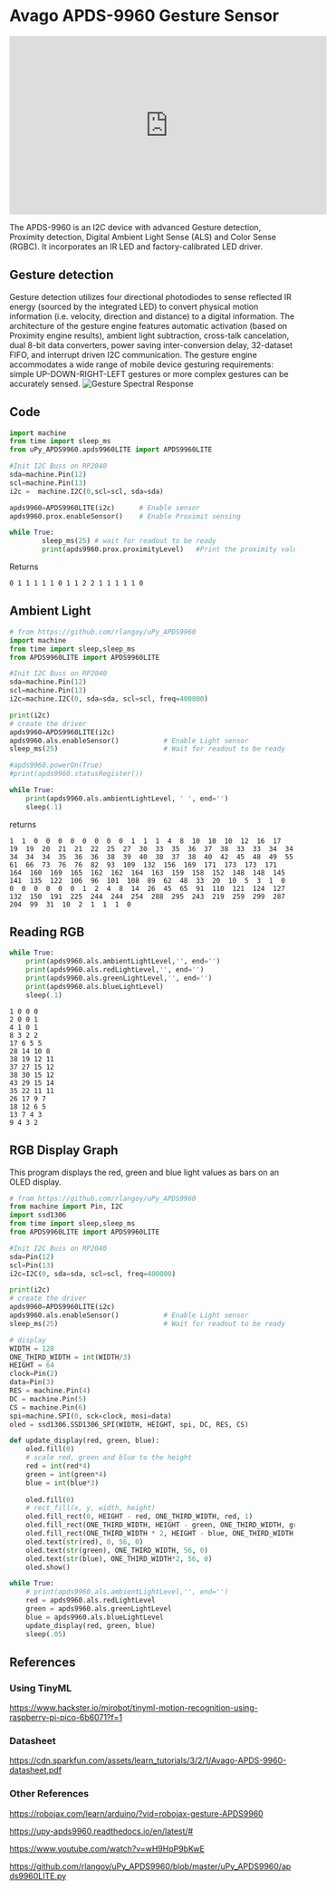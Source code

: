 # Avago APDS-9960 Gesture Sensor

<iframe width="560" height="315" src="https://www.youtube.com/embed/2OcbC_e4nNI" title="YouTube video player" frameborder="0" allow="accelerometer; autoplay; clipboard-write; encrypted-media; gyroscope; picture-in-picture; web-share" allowfullscreen></iframe>

The APDS-9960 is an I2C device with advanced Gesture detection, Proximity detection, Digital Ambient Light Sense (ALS) and Color Sense (RGBC). It incorporates an IR LED and factory-calibrated LED driver.

##  Gesture detection
Gesture detection utilizes four directional photodiodes to
sense reflected IR energy (sourced by the integrated LED)
to convert physical motion information (i.e. velocity, direction and distance) to a digital information. The architecture of the gesture engine features automatic activation
(based on Proximity engine results), ambient light subtraction, cross-talk cancelation, dual 8-bit data converters, power saving inter-conversion delay, 32-dataset FIFO, and interrupt driven I2C communication. The gesture engine
accommodates a wide range of mobile device gesturing
requirements: simple UP-DOWN-RIGHT-LEFT gestures or
more complex gestures can be accurately sensed.
![Gesture Spectral Response](../img/gesture-spectral-response.png)


## Code

```py
import machine
from time import sleep_ms
from uPy_APDS9960.apds9960LITE import APDS9960LITE

#Init I2C Buss on RP2040
sda=machine.Pin(12)
scl=machine.Pin(13)
i2c =  machine.I2C(0,scl=scl, sda=sda)

apds9960=APDS9960LITE(i2c)      # Enable sensor
apds9960.prox.enableSensor()    # Enable Proximit sensing

while True:
        sleep_ms(25) # wait for readout to be ready
        print(apds9960.prox.proximityLevel)   #Print the proximity value
```

Returns

```
0 1 1 1 1 1 0 1 1 2 2 1 1 1 1 1 0 
```

## Ambient Light

```py
# from https://github.com/rlangoy/uPy_APDS9960
import machine
from time import sleep,sleep_ms
from APDS9960LITE import APDS9960LITE

#Init I2C Buss on RP2040
sda=machine.Pin(12)
scl=machine.Pin(13)
i2c=machine.I2C(0, sda=sda, scl=scl, freq=400000)

print(i2c)
# create the driver
apds9960=APDS9960LITE(i2c)
apds9960.als.enableSensor()           # Enable Light sensor
sleep_ms(25)                          # Wait for readout to be ready

#apds9960.powerOn(True)
#print(apds9960.statusRegister())

while True:
    print(apds9960.als.ambientLightLevel, ' ', end='')
    sleep(.1)
```

returns

```
1  1  0  0  0  0  0  0  0  0  1  1  1  4  8  10  10  10  12  16  17  19  19  20  21  21  22  25  27  30  33  35  36  37  38  33  33  34  34  34  34  34  35  36  36  38  39  40  38  37  38  40  42  45  48  49  55  61  66  73  76  76  82  93  109  132  156  169  171  173  173  171  164  160  169  165  162  162  164  163  159  158  152  148  148  145  141  135  122  106  96  101  108  89  62  48  33  20  10  5  3  1  0  0  0  0  0  0  0  1  2  4  8  14  26  45  65  91  110  121  124  127  132  150  191  225  244  244  254  288  295  243  219  259  299  287  204  99  31  10  2  1  1  1  0
```

## Reading RGB



```py
while True:
    print(apds9960.als.ambientLightLevel,'', end='')
    print(apds9960.als.redLightLevel,'', end='')
    print(apds9960.als.greenLightLevel,'', end='')
    print(apds9960.als.blueLightLevel)
    sleep(.1)
```

```
1 0 0 0
2 0 0 1
4 1 0 1
8 3 2 2
17 6 5 5
28 14 10 8
38 19 12 11
37 27 15 12
38 30 15 12
43 29 15 14
35 22 11 11
26 17 9 7
18 12 6 5
13 7 4 3
9 4 3 2
```

## RGB Display Graph

This program displays the red, green and blue light values as bars on an OLED display.

```py
# from https://github.com/rlangoy/uPy_APDS9960
from machine import Pin, I2C
import ssd1306
from time import sleep,sleep_ms
from APDS9960LITE import APDS9960LITE

#Init I2C Buss on RP2040
sda=Pin(12)
scl=Pin(13)
i2c=I2C(0, sda=sda, scl=scl, freq=400000)

print(i2c)
# create the driver
apds9960=APDS9960LITE(i2c)
apds9960.als.enableSensor()           # Enable Light sensor
sleep_ms(25)                          # Wait for readout to be ready

# display
WIDTH = 128
ONE_THIRD_WIDTH = int(WIDTH/3)
HEIGHT = 64
clock=Pin(2)
data=Pin(3)
RES = machine.Pin(4)
DC = machine.Pin(5)
CS = machine.Pin(6)
spi=machine.SPI(0, sck=clock, mosi=data)
oled = ssd1306.SSD1306_SPI(WIDTH, HEIGHT, spi, DC, RES, CS)

def update_display(red, green, blue):
    oled.fill(0)
    # scale red, green and blue to the height
    red = int(red*4)
    green = int(green*4)
    blue = int(blue*3)
    
    oled.fill(0)
    # rect_fill(x, y, width, height)
    oled.fill_rect(0, HEIGHT - red, ONE_THIRD_WIDTH, red, 1)
    oled.fill_rect(ONE_THIRD_WIDTH, HEIGHT - green, ONE_THIRD_WIDTH, green, 1)
    oled.fill_rect(ONE_THIRD_WIDTH * 2, HEIGHT - blue, ONE_THIRD_WIDTH, blue, 1)
    oled.text(str(red), 0, 56, 0)
    oled.text(str(green), ONE_THIRD_WIDTH, 56, 0)
    oled.text(str(blue), ONE_THIRD_WIDTH*2, 56, 0)
    oled.show()

while True:
    # print(apds9960.als.ambientLightLevel,'', end='')
    red = apds9960.als.redLightLevel
    green = apds9960.als.greenLightLevel
    blue = apds9960.als.blueLightLevel
    update_display(red, green, blue)
    sleep(.05)
```

## References

### Using TinyML
https://www.hackster.io/mjrobot/tinyml-motion-recognition-using-raspberry-pi-pico-6b6071?f=1

### Datasheet
https://cdn.sparkfun.com/assets/learn_tutorials/3/2/1/Avago-APDS-9960-datasheet.pdf

### Other References
https://robojax.com/learn/arduino/?vid=robojax-gesture-APDS9960

https://upy-apds9960.readthedocs.io/en/latest/#

https://www.youtube.com/watch?v=wH9HpP9bKwE

https://github.com/rlangoy/uPy_APDS9960/blob/master/uPy_APDS9960/apds9960LITE.py
